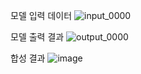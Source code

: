 모델 입력 데이터
![input_0000](https://user-images.githubusercontent.com/79948405/141652597-9c59cf68-c7bb-49f6-b8cb-9df83d0c6e1b.png)

모델 출력 결과
![output_0000](https://user-images.githubusercontent.com/79948405/141652653-5e746a6e-3fdc-4dfc-94db-f98b81005f2d.png)

합성 결과
![image](https://user-images.githubusercontent.com/79948405/141664793-479da030-8064-41c2-bb0c-832d07fe22bd.png)
